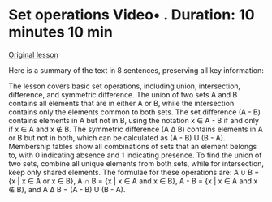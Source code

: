 # Set operations Video• . Duration: 10 minutes 10 min

[Original lesson](https://www.coursera.org/learn/uol-discrete-mathematics/lecture/btz8b/set-operations)

Here is a summary of the text in 8 sentences, preserving all key information:

The lesson covers basic set operations, including union, intersection, difference, and symmetric difference. The union of two sets A and B contains all elements that are in either A or B, while the intersection contains only the elements common to both sets. The set difference (A - B) contains elements in A but not in B, using the notation x ∈ A - B if and only if x ∈ A and x ∉ B. The symmetric difference (A Δ B) contains elements in A or B but not in both, which can be calculated as (A - B) U (B - A). Membership tables show all combinations of sets that an element belongs to, with 0 indicating absence and 1 indicating presence. To find the union of two sets, combine all unique elements from both sets, while for intersection, keep only shared elements. The formulae for these operations are: A ∪ B = {x | x ∈ A or x ∈ B}, A ∩ B = {x | x ∈ A and x ∈ B}, A - B = {x | x ∈ A and x ∉ B}, and A Δ B = (A - B) U (B - A).

